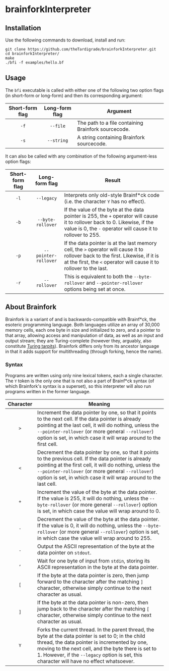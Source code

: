 # brainforkInterpreter

## Installation

Use the following commands to download, install and run:

```
git clone https://github.com/theTardigrade/brainforkInterpreter.git
cd brainforkInterpreter/
make
./bfi -f examples/hello.bf
```

## Usage

The `bfi` executable is called with either one of the following two option flags (in short-form or long-form) and then its corresponding argument:

| Short-form flag | Long-form flag | Argument |
| :-------------: | :------------: | -------- |
| `-f` | <code>--file</code> | The path to a file containing Brainfork sourcecode. |
| `-s` | <code>--string</code> | A string containing Brainfork sourcecode. |

It can also be called with any combination of the following argument-less option flags:

| Short-form flag | Long-form flag | Result |
| :-------------: | :------------: | ------ |
| `-l` | <code>--legacy</code> | Interprets only old-style Brainf*ck code (i.e. the character `Y` has no effect). |
| `-b` | <code>--byte-rollover</code> | If the value of the byte at the data pointer is 255, the `+` operator will cause it to rollover back to 0. Likewise, if the value is 0, the `-` operator will cause it to rollover to 255. |
| `-p` | <code>--pointer-rollover</code> | If the data pointer is at the last memory cell, the `>` operator will cause it to rollover back to the first. Likewise, if it is at the first, the `<` operator will cause it to rollover to the last. |
| `-r` | <code>--rollover</code> | This is equivalent to both the `--byte-rollover` and `--pointer-rollover` options being set at once. |

## About Brainfork

Brainfork is a variant of and is backwards-compatible with Brainf*ck, the esoteric programming language. Both languages utilize an array of 30,000 memory cells, each one byte in size and initialized to zero, and a pointer to that array, allowing access and manipulation of data, as well as an input and output stream; they are Turing-complete (however they, arguably, also constitute [Turing tarpits](https://en.wikipedia.org/wiki/Turing_tarpit)). Brainfork differs only from its ancestor language in that it adds support for multithreading (through forking, hence the name).

### Syntax

Programs are written using only nine lexical tokens, each a single character. The `Y` token is the only one that is not also a part of Brainf*ck syntax (of which Brainfork's syntax is a superset), so this interpreter will also run programs written in the former language.

| Character | Meaning |
| :-------: | ------- |
| `>`       | Increment the data pointer by one, so that it points to the next cell. If the data pointer is already pointing at the last cell, it will do nothing, unless the `--pointer-rollover` (or more general `--rollover`) option is set, in which case it will wrap around to the first cell. |
| `<`       | Decrement the data pointer by one, so that it points to the previous cell. If the data pointer is already pointing at the first cell, it will do nothing, unless the `--pointer-rollover` (or more general `--rollover`) option  is set, in which case it will wrap around to the last cell. |
| `+`       | Increment the value of the byte at the data pointer. If the value is 255, it will do nothing, unless the `--byte-rollover` (or more general `--rollover`) option is set, in which case the value will wrap around to 0. |
| `-`       | Decrement the value of the byte at the data pointer. If the value is 0, it will do nothing, unless the `--byte-rollover` (or more general `--rollover`) option is set, in which case the value will wrap around to 255. |
| `.`       | Output the ASCII representation of the byte at the data pointer on `stdout`. |
| `,`       | Wait for one byte of input from `stdin`, storing its ASCII representation in the byte at the data pointer. |
| `[`       | If the byte at the data pointer is zero, then jump forward to the character after the matching `]` character, otherwise simply continue to the next character as usual. |
| `]`       | If the byte at the data pointer is non-zero, then jump back to the character after the matching `[` character, otherwise simply continue to the next character as usual. |
| `Y`       | Forks the current thread. In the parent thread, the byte at the data pointer is set to 0; in the child thread, the data pointer is incremented by one, moving to the next cell, and the byte there is set to 1. However, if the `--legacy` option is set, this character will have no effect whatsoever. |

